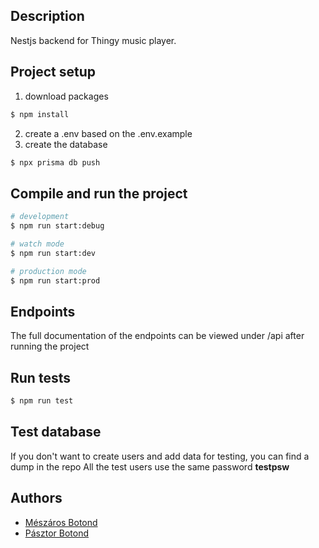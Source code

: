 
## Description

Nestjs backend for Thingy music player.

## Project setup
1. download packages
```bash
$ npm install
```
2. create a .env based on the .env.example
3. create the database
```bash
$ npx prisma db push
```

## Compile and run the project

```bash
# development
$ npm run start:debug

# watch mode
$ npm run start:dev

# production mode
$ npm run start:prod
```

## Endpoints

The full documentation of the endpoints can be viewed under /api after running the project

## Run tests

```bash
$ npm run test
```

## Test database

If you don't want to create users and add data for testing, you can find a dump in the repo
All the test users use the same password **testpsw**

## Authors
* [Mészáros Botond](https://github.com/MBotond21)
* [Pásztor Botond](https://github.com/BroGamesJaj)
